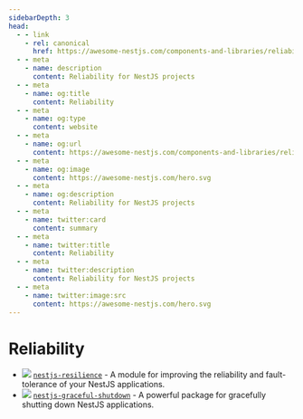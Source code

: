 ```yaml
---
sidebarDepth: 3
head:
  - - link
    - rel: canonical
      href: https://awesome-nestjs.com/components-and-libraries/reliability.html
  - - meta
    - name: description
      content: Reliability for NestJS projects
  - - meta
    - name: og:title
      content: Reliability
  - - meta
    - name: og:type
      content: website
  - - meta
    - name: og:url
      content: https://awesome-nestjs.com/components-and-libraries/reliability.html
  - - meta
    - name: og:image
      content: https://awesome-nestjs.com/hero.svg
  - - meta
    - name: og:description
      content: Reliability for NestJS projects
  - - meta
    - name: twitter:card
      content: summary
  - - meta
    - name: twitter:title
      content: Reliability
  - - meta
    - name: twitter:description
      content: Reliability for NestJS projects
  - - meta
    - name: twitter:image:src
      content: https://awesome-nestjs.com/hero.svg
---
```


# Reliability

- ![](https://img.shields.io/github/stars/SocketSomeone/nestjs-resilience.svg?style=flat-square) [`nestjs-resilience`](https://github.com/SocketSomeone/nestjs-resilience) - A module for improving the reliability and fault-tolerance of your NestJS applications.
- ![](https://img.shields.io/github/stars/hienngm/nestjs-graceful-shutdown.svg?style=flat-square) [`nestjs-graceful-shutdown`](https://github.com/hienngm/nestjs-graceful-shutdown) - A powerful package for gracefully shutting down NestJS applications.
